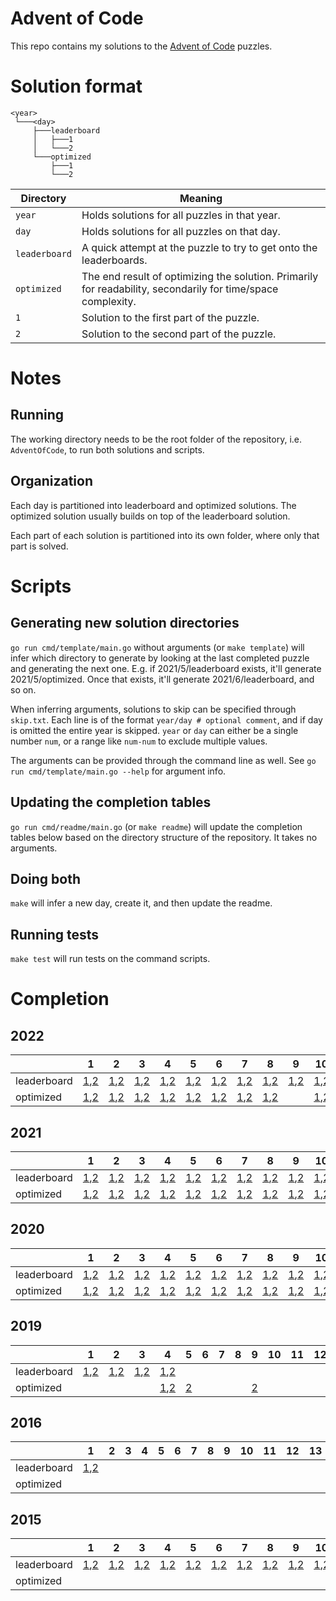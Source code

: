 # Advent of Code

This repo contains my solutions to the [Advent of Code](https://adventofcode.com/) puzzles.

# Solution format

```
<year>
 └───<day>
     ├───leaderboard
     │   ├───1
     │   └───2
     └───optimized
         ├───1
         └───2
```

| Directory     | Meaning                                                                                                      |
|---------------|--------------------------------------------------------------------------------------------------------------|
| `year`        | Holds solutions for all puzzles in that year.                                                                |
| `day`         | Holds solutions for all puzzles on that day.                                                                 |
| `leaderboard` | A quick attempt at the puzzle to try to get onto the leaderboards.                                           |
| `optimized`   | The end result of optimizing the solution. Primarily for readability, secondarily for time/space complexity. |
| `1`           | Solution to the first part of the puzzle.                                                                    |
| `2`           | Solution to the second part of the puzzle.                                                                   |

# Notes

## Running

The working directory needs to be the root folder of the repository, i.e. `AdventOfCode`, to run both solutions and scripts.

## Organization

Each day is partitioned into leaderboard and optimized solutions. The optimized solution usually builds on top of the leaderboard solution.

Each part of each solution is partitioned into its own folder, where only that part is solved.

# Scripts

## Generating new solution directories

`go run cmd/template/main.go` without arguments (or `make template`) will infer which directory to generate by looking at the last completed puzzle and generating the next one.
E.g. if 2021/5/leaderboard exists, it'll generate 2021/5/optimized. Once that exists, it'll generate 2021/6/leaderboard, and so on.

When inferring arguments, solutions to skip can be specified through `skip.txt`.
Each line is of the format `year/day # optional comment`, and if day is omitted the entire year is skipped.
`year` or `day` can either be a single number `num`, or a range like `num-num` to exclude multiple values.

The arguments can be provided through the command line as well. See `go run cmd/template/main.go --help` for argument info.

## Updating the completion tables

`go run cmd/readme/main.go` (or `make readme`) will update the completion tables below based on the directory structure of the repository. It takes no arguments.

## Doing both

`make` will infer a new day, create it, and then update the readme.

## Running tests

`make test` will run tests on the command scripts.

# Completion

## 2022

|             | 1                                                                   | 2                                                                   | 3                                                                   | 4                                                                   | 5                                                                   | 6                                                                   | 7                                                                   | 8                                                                   | 9                                                                   | 10                                                                    | 11                                                                    | 12                                                                    | 13                                                                    | 14                                                                    | 15                                                                    | 16                                                                    | 17                                                                    | 18                                                                    | 19                                                                    | 20                                                                    | 21                                                                    | 22                                                                    | 23                                                                    | 24 | 25 |
|-------------|---------------------------------------------------------------------|---------------------------------------------------------------------|---------------------------------------------------------------------|---------------------------------------------------------------------|---------------------------------------------------------------------|---------------------------------------------------------------------|---------------------------------------------------------------------|---------------------------------------------------------------------|---------------------------------------------------------------------|-----------------------------------------------------------------------|-----------------------------------------------------------------------|-----------------------------------------------------------------------|-----------------------------------------------------------------------|-----------------------------------------------------------------------|-----------------------------------------------------------------------|-----------------------------------------------------------------------|-----------------------------------------------------------------------|-----------------------------------------------------------------------|-----------------------------------------------------------------------|-----------------------------------------------------------------------|-----------------------------------------------------------------------|-----------------------------------------------------------------------|-----------------------------------------------------------------------|----|----|
| leaderboard | [1](2022/1/leaderboard/1/main.go),[2](2022/1/leaderboard/2/main.go) | [1](2022/2/leaderboard/1/main.go),[2](2022/2/leaderboard/2/main.go) | [1](2022/3/leaderboard/1/main.go),[2](2022/3/leaderboard/2/main.go) | [1](2022/4/leaderboard/1/main.go),[2](2022/4/leaderboard/2/main.go) | [1](2022/5/leaderboard/1/main.go),[2](2022/5/leaderboard/2/main.go) | [1](2022/6/leaderboard/1/main.go),[2](2022/6/leaderboard/2/main.go) | [1](2022/7/leaderboard/1/main.go),[2](2022/7/leaderboard/2/main.go) | [1](2022/8/leaderboard/1/main.go),[2](2022/8/leaderboard/2/main.go) | [1](2022/9/leaderboard/1/main.go),[2](2022/9/leaderboard/2/main.go) | [1](2022/10/leaderboard/1/main.go),[2](2022/10/leaderboard/2/main.go) | [1](2022/11/leaderboard/1/main.go),[2](2022/11/leaderboard/2/main.go) | [1](2022/12/leaderboard/1/main.go),[2](2022/12/leaderboard/2/main.go) | [1](2022/13/leaderboard/1/main.go),[2](2022/13/leaderboard/2/main.go) | [1](2022/14/leaderboard/1/main.go),[2](2022/14/leaderboard/2/main.go) | [1](2022/15/leaderboard/1/main.go),[2](2022/15/leaderboard/2/main.go) | [1](2022/16/leaderboard/1/main.go),[2](2022/16/leaderboard/2/main.go) | [1](2022/17/leaderboard/1/main.go),[2](2022/17/leaderboard/2/main.go) | [1](2022/18/leaderboard/1/main.go),[2](2022/18/leaderboard/2/main.go) | [1](2022/19/leaderboard/1/main.go),[2](2022/19/leaderboard/2/main.go) | [1](2022/20/leaderboard/1/main.go),[2](2022/20/leaderboard/2/main.go) | [1](2022/21/leaderboard/1/main.go),[2](2022/21/leaderboard/2/main.go) | [1](2022/22/leaderboard/1/main.go),[2](2022/22/leaderboard/2/main.go) | [1](2022/23/leaderboard/1/main.go),[2](2022/23/leaderboard/2/main.go) |    |    |
| optimized   | [1](2022/1/optimized/1/main.go),[2](2022/1/optimized/2/main.go)     | [1](2022/2/optimized/1/main.go),[2](2022/2/optimized/2/main.go)     | [1](2022/3/optimized/1/main.go),[2](2022/3/optimized/2/main.go)     | [1](2022/4/optimized/1/main.go),[2](2022/4/optimized/2/main.go)     | [1](2022/5/optimized/1/main.go),[2](2022/5/optimized/2/main.go)     | [1](2022/6/optimized/1/main.go),[2](2022/6/optimized/2/main.go)     | [1](2022/7/optimized/1/main.go),[2](2022/7/optimized/2/main.go)     | [1](2022/8/optimized/1/main.go),[2](2022/8/optimized/2/main.go)     |                                                                     | [1](2022/10/optimized/1/main.go),[2](2022/10/optimized/2/main.go)     | [1](2022/11/optimized/1/main.go),[2](2022/11/optimized/2/main.go)     | [1](2022/12/optimized/1/main.go),[2](2022/12/optimized/2/main.go)     | [1](2022/13/optimized/1/main.go),[2](2022/13/optimized/2/main.go)     | [1](2022/14/optimized/1/main.go),[2](2022/14/optimized/2/main.go)     |                                                                       |                                                                       |                                                                       |                                                                       |                                                                       | [1](2022/20/optimized/1/main.go),[2](2022/20/optimized/2/main.go)     |                                                                       |                                                                       |                                                                       |    |    |

## 2021

|             | 1                                                                   | 2                                                                   | 3                                                                   | 4                                                                   | 5                                                                   | 6                                                                   | 7                                                                   | 8                                                                   | 9                                                                   | 10                                                                    | 11                                                                    | 12                                                                    | 13                                                                    | 14                                                                    | 15                                                                    | 16                                                                    | 17                                                                    | 18                                                                    | 19                                                                    | 20                                                                    | 21                                                                    | 22                                                                    | 23                                                                    | 24                                                                    | 25                                 |
|-------------|---------------------------------------------------------------------|---------------------------------------------------------------------|---------------------------------------------------------------------|---------------------------------------------------------------------|---------------------------------------------------------------------|---------------------------------------------------------------------|---------------------------------------------------------------------|---------------------------------------------------------------------|---------------------------------------------------------------------|-----------------------------------------------------------------------|-----------------------------------------------------------------------|-----------------------------------------------------------------------|-----------------------------------------------------------------------|-----------------------------------------------------------------------|-----------------------------------------------------------------------|-----------------------------------------------------------------------|-----------------------------------------------------------------------|-----------------------------------------------------------------------|-----------------------------------------------------------------------|-----------------------------------------------------------------------|-----------------------------------------------------------------------|-----------------------------------------------------------------------|-----------------------------------------------------------------------|-----------------------------------------------------------------------|------------------------------------|
| leaderboard | [1](2021/1/leaderboard/1/main.go),[2](2021/1/leaderboard/2/main.go) | [1](2021/2/leaderboard/1/main.go),[2](2021/2/leaderboard/2/main.go) | [1](2021/3/leaderboard/1/main.go),[2](2021/3/leaderboard/2/main.go) | [1](2021/4/leaderboard/1/main.go),[2](2021/4/leaderboard/2/main.go) | [1](2021/5/leaderboard/1/main.go),[2](2021/5/leaderboard/2/main.go) | [1](2021/6/leaderboard/1/main.go),[2](2021/6/leaderboard/2/main.go) | [1](2021/7/leaderboard/1/main.go),[2](2021/7/leaderboard/2/main.go) | [1](2021/8/leaderboard/1/main.go),[2](2021/8/leaderboard/2/main.go) | [1](2021/9/leaderboard/1/main.go),[2](2021/9/leaderboard/2/main.go) | [1](2021/10/leaderboard/1/main.go),[2](2021/10/leaderboard/2/main.go) | [1](2021/11/leaderboard/1/main.go),[2](2021/11/leaderboard/2/main.go) | [1](2021/12/leaderboard/1/main.go),[2](2021/12/leaderboard/2/main.go) | [1](2021/13/leaderboard/1/main.go),[2](2021/13/leaderboard/2/main.go) | [1](2021/14/leaderboard/1/main.go),[2](2021/14/leaderboard/2/main.go) | [1](2021/15/leaderboard/1/main.go),[2](2021/15/leaderboard/2/main.go) | [1](2021/16/leaderboard/1/main.go),[2](2021/16/leaderboard/2/main.go) | [1](2021/17/leaderboard/1/main.go),[2](2021/17/leaderboard/2/main.go) | [1](2021/18/leaderboard/1/main.go),[2](2021/18/leaderboard/2/main.go) | [1](2021/19/leaderboard/1/main.go),[2](2021/19/leaderboard/2/main.go) | [1](2021/20/leaderboard/1/main.go),[2](2021/20/leaderboard/2/main.go) | [1](2021/21/leaderboard/1/main.go),[2](2021/21/leaderboard/2/main.go) | [1](2021/22/leaderboard/1/main.go),[2](2021/22/leaderboard/2/main.go) | [1](2021/23/leaderboard/1/main.go),[2](2021/23/leaderboard/2/main.go) | [1](2021/24/leaderboard/1/main.go),[2](2021/24/leaderboard/2/main.go) | [1](2021/25/leaderboard/1/main.go) |
| optimized   | [1](2021/1/optimized/1/main.go),[2](2021/1/optimized/2/main.go)     | [1](2021/2/optimized/1/main.go),[2](2021/2/optimized/2/main.go)     | [1](2021/3/optimized/1/main.go),[2](2021/3/optimized/2/main.go)     | [1](2021/4/optimized/1/main.go),[2](2021/4/optimized/2/main.go)     | [1](2021/5/optimized/1/main.go),[2](2021/5/optimized/2/main.go)     | [1](2021/6/optimized/1/main.go),[2](2021/6/optimized/2/main.go)     | [1](2021/7/optimized/1/main.go),[2](2021/7/optimized/2/main.go)     | [1](2021/8/optimized/1/main.go),[2](2021/8/optimized/2/main.go)     | [1](2021/9/optimized/1/main.go),[2](2021/9/optimized/2/main.go)     | [1](2021/10/optimized/1/main.go),[2](2021/10/optimized/2/main.go)     | [1](2021/11/optimized/1/main.go),[2](2021/11/optimized/2/main.go)     | [1](2021/12/optimized/1/main.go),[2](2021/12/optimized/2/main.go)     | [1](2021/13/optimized/1/main.go),[2](2021/13/optimized/2/main.go)     | [1](2021/14/optimized/1/main.go),[2](2021/14/optimized/2/main.go)     |                                                                       | [1](2021/16/optimized/1/main.go),[2](2021/16/optimized/2/main.go)     | [1](2021/17/optimized/1/main.go),[2](2021/17/optimized/2/main.go)     |                                                                       |                                                                       |                                                                       |                                                                       |                                                                       |                                                                       | [1](2021/24/optimized/1/main.go),[2](2021/24/optimized/2/main.go)     | [1](2021/25/optimized/1/main.go)   |

## 2020

|             | 1                                                                   | 2                                                                   | 3                                                                   | 4                                                                   | 5                                                                   | 6                                                                   | 7                                                                   | 8                                                                   | 9                                                                   | 10                                                                    | 11                                                                    | 12                                                                    | 13                                                                    | 14                                                                    | 15                                                                    | 16                                                                    | 17                                                                    | 18                                                                    | 19                                                                    | 20                                                                    | 21                                                                    | 22                                                                    | 23                                                                    | 24                                                                    | 25                                 |
|-------------|---------------------------------------------------------------------|---------------------------------------------------------------------|---------------------------------------------------------------------|---------------------------------------------------------------------|---------------------------------------------------------------------|---------------------------------------------------------------------|---------------------------------------------------------------------|---------------------------------------------------------------------|---------------------------------------------------------------------|-----------------------------------------------------------------------|-----------------------------------------------------------------------|-----------------------------------------------------------------------|-----------------------------------------------------------------------|-----------------------------------------------------------------------|-----------------------------------------------------------------------|-----------------------------------------------------------------------|-----------------------------------------------------------------------|-----------------------------------------------------------------------|-----------------------------------------------------------------------|-----------------------------------------------------------------------|-----------------------------------------------------------------------|-----------------------------------------------------------------------|-----------------------------------------------------------------------|-----------------------------------------------------------------------|------------------------------------|
| leaderboard | [1](2020/1/leaderboard/1/main.go),[2](2020/1/leaderboard/2/main.go) | [1](2020/2/leaderboard/1/main.go),[2](2020/2/leaderboard/2/main.go) | [1](2020/3/leaderboard/1/main.go),[2](2020/3/leaderboard/2/main.go) | [1](2020/4/leaderboard/1/main.go),[2](2020/4/leaderboard/2/main.go) | [1](2020/5/leaderboard/1/main.go),[2](2020/5/leaderboard/2/main.go) | [1](2020/6/leaderboard/1/main.go),[2](2020/6/leaderboard/2/main.go) | [1](2020/7/leaderboard/1/main.go),[2](2020/7/leaderboard/2/main.go) | [1](2020/8/leaderboard/1/main.go),[2](2020/8/leaderboard/2/main.go) | [1](2020/9/leaderboard/1/main.go),[2](2020/9/leaderboard/2/main.go) | [1](2020/10/leaderboard/1/main.go),[2](2020/10/leaderboard/2/main.go) | [1](2020/11/leaderboard/1/main.go),[2](2020/11/leaderboard/2/main.go) | [1](2020/12/leaderboard/1/main.go),[2](2020/12/leaderboard/2/main.go) | [1](2020/13/leaderboard/1/main.go),[2](2020/13/leaderboard/2/main.go) | [1](2020/14/leaderboard/1/main.go),[2](2020/14/leaderboard/2/main.go) | [1](2020/15/leaderboard/1/main.go),[2](2020/15/leaderboard/2/main.go) | [1](2020/16/leaderboard/1/main.go),[2](2020/16/leaderboard/2/main.go) | [1](2020/17/leaderboard/1/main.go),[2](2020/17/leaderboard/2/main.go) | [1](2020/18/leaderboard/1/main.go),[2](2020/18/leaderboard/2/main.go) | [1](2020/19/leaderboard/1/main.go),[2](2020/19/leaderboard/2/main.go) | [1](2020/20/leaderboard/1/main.go),[2](2020/20/leaderboard/2/main.go) | [1](2020/21/leaderboard/1/main.go),[2](2020/21/leaderboard/2/main.go) | [1](2020/22/leaderboard/1/main.go),[2](2020/22/leaderboard/2/main.go) | [1](2020/23/leaderboard/1/main.go),[2](2020/23/leaderboard/2/main.go) | [1](2020/24/leaderboard/1/main.go),[2](2020/24/leaderboard/2/main.go) | [1](2020/25/leaderboard/1/main.go) |
| optimized   | [1](2020/1/optimized/1/main.go),[2](2020/1/optimized/2/main.go)     | [1](2020/2/optimized/1/main.go),[2](2020/2/optimized/2/main.go)     | [1](2020/3/optimized/1/main.go),[2](2020/3/optimized/2/main.go)     | [1](2020/4/optimized/1/main.go),[2](2020/4/optimized/2/main.go)     | [1](2020/5/optimized/1/main.go),[2](2020/5/optimized/2/main.go)     | [1](2020/6/optimized/1/main.go),[2](2020/6/optimized/2/main.go)     | [1](2020/7/optimized/1/main.go),[2](2020/7/optimized/2/main.go)     | [1](2020/8/optimized/1/main.go),[2](2020/8/optimized/2/main.go)     | [1](2020/9/optimized/1/main.go),[2](2020/9/optimized/2/main.go)     | [1](2020/10/optimized/1/main.go),[2](2020/10/optimized/2/main.go)     | [1](2020/11/optimized/1/main.go),[2](2020/11/optimized/2/main.go)     | [1](2020/12/optimized/1/main.go),[2](2020/12/optimized/2/main.go)     | [1](2020/13/optimized/1/main.go),[2](2020/13/optimized/2/main.go)     |                                                                       |                                                                       | [1](2020/16/optimized/1/main.go),[2](2020/16/optimized/2/main.go)     | [1](2020/17/optimized/1/main.go)                                      | [1](2020/18/optimized/1/main.go)                                      |                                                                       |                                                                       |                                                                       |                                                                       | [1](2020/23/optimized/1/main.go),[2](2020/23/optimized/2/main.go)     |                                                                       | [1](2020/25/optimized/1/main.go)   |

## 2019

|             | 1                                                                   | 2                                                                   | 3                                                                   | 4                                                                   | 5                               | 6 | 7 | 8 | 9                               | 10 | 11 | 12 | 13                               | 14 | 15 | 16 | 17 | 18 | 19 | 20 | 21 | 22 | 23 | 24 | 25 |
|-------------|---------------------------------------------------------------------|---------------------------------------------------------------------|---------------------------------------------------------------------|---------------------------------------------------------------------|---------------------------------|---|---|---|---------------------------------|----|----|----|----------------------------------|----|----|----|----|----|----|----|----|----|----|----|----|
| leaderboard | [1](2019/1/leaderboard/1/main.go),[2](2019/1/leaderboard/2/main.go) | [1](2019/2/leaderboard/1/main.go),[2](2019/2/leaderboard/2/main.go) | [1](2019/3/leaderboard/1/main.go),[2](2019/3/leaderboard/2/main.go) | [1](2019/4/leaderboard/1/main.go),[2](2019/4/leaderboard/2/main.go) |                                 |   |   |   |                                 |    |    |    |                                  |    |    |    |    |    |    |    |    |    |    |    |    |
| optimized   |                                                                     |                                                                     |                                                                     | [1](2019/4/optimized/1/main.go),[2](2019/4/optimized/2/main.go)     | [2](2019/5/optimized/2/main.go) |   |   |   | [2](2019/9/optimized/2/main.go) |    |    |    | [2](2019/13/optimized/2/main.go) |    |    |    |    |    |    |    |    |    |    |    |    |

## 2016

|             | 1                                                                   | 2 | 3 | 4 | 5 | 6 | 7 | 8 | 9 | 10 | 11 | 12 | 13 | 14 | 15 | 16 | 17 | 18 | 19 | 20 | 21 | 22 | 23 | 24 | 25 |
|-------------|---------------------------------------------------------------------|---|---|---|---|---|---|---|---|----|----|----|----|----|----|----|----|----|----|----|----|----|----|----|----|
| leaderboard | [1](2016/1/leaderboard/1/main.go),[2](2016/1/leaderboard/2/main.go) |   |   |   |   |   |   |   |   |    |    |    |    |    |    |    |    |    |    |    |    |    |    |    |    |
| optimized   |                                                                     |   |   |   |   |   |   |   |   |    |    |    |    |    |    |    |    |    |    |    |    |    |    |    |    |

## 2015

|             | 1                                                                   | 2                                                                   | 3                                                                   | 4                                                                   | 5                                                                   | 6                                                                   | 7                                                                   | 8                                                                   | 9                                                                   | 10                                                                    | 11                                                                    | 12                                                                    | 13                                                                    | 14                                                                    | 15                                                                    | 16                                                                    | 17                                                                    | 18                                                                    | 19                                                                    | 20                                                                    | 21 | 22 | 23 | 24 | 25 |
|-------------|---------------------------------------------------------------------|---------------------------------------------------------------------|---------------------------------------------------------------------|---------------------------------------------------------------------|---------------------------------------------------------------------|---------------------------------------------------------------------|---------------------------------------------------------------------|---------------------------------------------------------------------|---------------------------------------------------------------------|-----------------------------------------------------------------------|-----------------------------------------------------------------------|-----------------------------------------------------------------------|-----------------------------------------------------------------------|-----------------------------------------------------------------------|-----------------------------------------------------------------------|-----------------------------------------------------------------------|-----------------------------------------------------------------------|-----------------------------------------------------------------------|-----------------------------------------------------------------------|-----------------------------------------------------------------------|----|----|----|----|----|
| leaderboard | [1](2015/1/leaderboard/1/main.go),[2](2015/1/leaderboard/2/main.go) | [1](2015/2/leaderboard/1/main.go),[2](2015/2/leaderboard/2/main.go) | [1](2015/3/leaderboard/1/main.go),[2](2015/3/leaderboard/2/main.go) | [1](2015/4/leaderboard/1/main.go),[2](2015/4/leaderboard/2/main.go) | [1](2015/5/leaderboard/1/main.go),[2](2015/5/leaderboard/2/main.go) | [1](2015/6/leaderboard/1/main.go),[2](2015/6/leaderboard/2/main.go) | [1](2015/7/leaderboard/1/main.go),[2](2015/7/leaderboard/2/main.go) | [1](2015/8/leaderboard/1/main.go),[2](2015/8/leaderboard/2/main.go) | [1](2015/9/leaderboard/1/main.go),[2](2015/9/leaderboard/2/main.go) | [1](2015/10/leaderboard/1/main.go),[2](2015/10/leaderboard/2/main.go) | [1](2015/11/leaderboard/1/main.go),[2](2015/11/leaderboard/2/main.go) | [1](2015/12/leaderboard/1/main.go),[2](2015/12/leaderboard/2/main.go) | [1](2015/13/leaderboard/1/main.go),[2](2015/13/leaderboard/2/main.go) | [1](2015/14/leaderboard/1/main.go),[2](2015/14/leaderboard/2/main.go) | [1](2015/15/leaderboard/1/main.go),[2](2015/15/leaderboard/2/main.go) | [1](2015/16/leaderboard/1/main.go),[2](2015/16/leaderboard/2/main.go) | [1](2015/17/leaderboard/1/main.go),[2](2015/17/leaderboard/2/main.go) | [1](2015/18/leaderboard/1/main.go),[2](2015/18/leaderboard/2/main.go) | [1](2015/19/leaderboard/1/main.go),[2](2015/19/leaderboard/2/main.go) | [1](2015/20/leaderboard/1/main.go),[2](2015/20/leaderboard/2/main.go) |    |    |    |    |    |
| optimized   |                                                                     |                                                                     |                                                                     |                                                                     |                                                                     |                                                                     |                                                                     |                                                                     |                                                                     |                                                                       |                                                                       |                                                                       |                                                                       |                                                                       |                                                                       |                                                                       |                                                                       |                                                                       |                                                                       |                                                                       |    |    |    |    |    |

